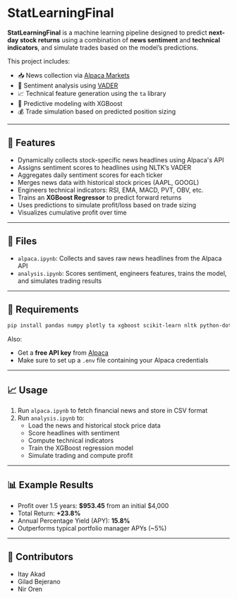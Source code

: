 # StatLearningFinal

**StatLearningFinal** is a machine learning pipeline designed to predict **next-day stock returns** using a combination of **news sentiment** and **technical indicators**, and simulate trades based on the model’s predictions.

This project includes:
- 📥 News collection via [Alpaca Markets](https://alpaca.markets/)
- 💬 Sentiment analysis using [VADER](https://github.com/cjhutto/vaderSentiment)
- 📈 Technical feature generation using the `ta` library
- 🤖 Predictive modeling with XGBoost
- 💰 Trade simulation based on predicted position sizing

---

## 🚀 Features

- Dynamically collects stock-specific news headlines using Alpaca's API
- Assigns sentiment scores to headlines using NLTK’s VADER
- Aggregates daily sentiment scores for each ticker
- Merges news data with historical stock prices (AAPL, GOOGL)
- Engineers technical indicators: RSI, EMA, MACD, PVT, OBV, etc.
- Trains an **XGBoost Regressor** to predict forward returns
- Uses predictions to simulate profit/loss based on trade sizing
- Visualizes cumulative profit over time

---

## 📂 Files

- `alpaca.ipynb`: Collects and saves raw news headlines from the Alpaca API
- `analysis.ipynb`: Scores sentiment, engineers features, trains the model, and simulates trading results

---

## 🧰 Requirements

```bash
pip install pandas numpy plotly ta xgboost scikit-learn nltk python-dotenv
```

Also:
- Get a **free API key** from [Alpaca](https://alpaca.markets/)
- Make sure to set up a `.env` file containing your Alpaca credentials

---

## 📈 Usage

1. Run `alpaca.ipynb` to fetch financial news and store in CSV format
2. Run `analysis.ipynb` to:
   - Load the news and historical stock price data
   - Score headlines with sentiment
   - Compute technical indicators
   - Train the XGBoost regression model
   - Simulate trading and compute profit

---

## 📊 Example Results

- Profit over 1.5 years: **$953.45** from an initial $4,000
- Total Return: **+23.8%**
- Annual Percentage Yield (APY): **15.8%**
- Outperforms typical portfolio manager APYs (~5%)

---

## 🤝 Contributors

- Itay Akad  
- Gilad Bejerano  
- Nir Oren